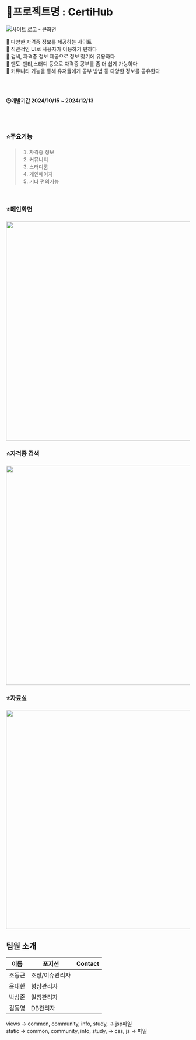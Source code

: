 # 🚀프로젝트명 : CertiHub
![사이트 로고 - 큰화면](https://github.com/user-attachments/assets/91fdd678-fcb0-4dfd-8c36-026f9b2a43ee)

<div style="margin-bottom:30px;">
📌 다양한 자격증 정보를 제공하는 사이트 <br>
📌 직관적인 UI로 사용자가 이용하기 편하다 <br>
📌 검색, 자격증 정보 제공으로 정보 찾기에 유용하다 <br>
📌 멘토-멘티,스터디 등으로 자격증 공부를 좀 더 쉽게 가능하다 <br>
📌 커뮤니티 기능을 통해 유저들에게 공부 방법 등 다양한 정보를 공유한다 <br>
</div>

<br>

**🕒개발기간 2024/10/15 ~ 2024/12/13**

<br><br>

### ⭐주요기능
> 1. 자격증 정보
> 2. 커뮤니티
> 3. 스터디룸
> 4. 개인페이지
> 5. 기타 편의기능

<br>

### ⭐메인화면
<img src="https://github.com/user-attachments/assets/aa0437fc-4cc7-4b5c-a7de-b061f1bb3f6d" width="600"/>

### ⭐자격증 검색
<img src="https://github.com/user-attachments/assets/11fbcc6b-2357-4b5d-87d6-daddbfc3715b" width="600"/>

### ⭐자료실
<img src="https://github.com/user-attachments/assets/d891b7dd-d267-4e72-8262-b3739f784fd2" width="600"/>


## 팀원 소개

| 이름 | 포지션 | Contact |
| --- | --- | --- |
| 조동근 | 조장/이슈관리자 |  |
| 윤대한 | 형상관리자 |  |
| 박상준 | 일정관리자 |  |
| 김동영 | DB관리자 |  |

views -> common, community, info, study, -> jsp파일 <br>
static -> common, community, info, study, -> css, js -> 파일
